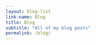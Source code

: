 ```yaml
---
layout: blog-list
link-name: Blog
title: Blog
subtitle: "All of my blog posts"
permalink: /blog/
---
```

